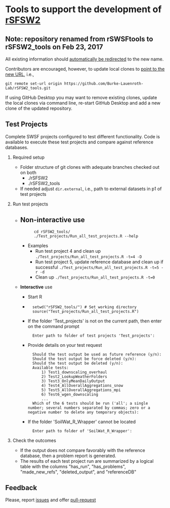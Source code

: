 # Tools to support the development of [rSFSW2](https://github.com/Burke-Lauenroth-Lab/rSFSW2)

## Note: repository renamed from rSWSFtools to rSFSW2_tools on Feb 23, 2017

All existing information should [automatically be redirected](https://help.github.com/articles/renaming-a-repository/) to the new name.

Contributors are encouraged, however, to update local clones to [point to the new URL](https://help.github.com/articles/changing-a-remote-s-url/), i.e., 
```
git remote set-url origin https://github.com/Burke-Lauenroth-Lab/rSFSW2_tools.git
```

If using GitHub Desktop you may want to remove existing clones, update the local clones via command line, re-start GitHub Desktop and add
a new clone of the updated repository.

## Test Projects
Complete SWSF projects configured to test different functionality. Code is available to
execute these test projects and compare against reference databases.

1. Required setup
    - Folder structure of git clones with adequate branches checked out on both
        - ./rSFSW2
        - ./rSFSW2_tools
    - If needed adjust `dir.external`, i.e., path to external datasets in p1 of test projects

2. Run test projects
    * __Non-interactive__ use
        - 
                cd rSFSW2_tools/
                ./Test_projects/Run_all_test_projects.R --help

        - Examples
            - Run test project 4 and clean up
                    `./Test_projects/Run_all_test_projects.R -t=4 -D`
            - Run test project 5, update reference database and clean up if successful
                    `./Test_projects/Run_all_test_projects.R -t=5 -r -d`
            - Clean up `./Test_projects/Run_all_test_projects.R -t=0`

    * __Interactive__ use
    
        - Start R
        
        -
                setwd("rSFSW2_tools/") # Set working directory
                source("Test_projects/Run_all_test_projects.R")

        - If the folder 'Test_projects' is not on the current path, then enter on the command prompt

                Enter path to folder of test projects 'Test_projects':

        - Provide details on your test request

                Should the test output be used as future reference (y/n):
                Should the test output be force deleted (y/n):
                Should the test output be deleted (y/n):
                Available tests:
                    1) Test1_downscaling_overhaul
                    2) Test2_LookupWeatherFolders
                    3) Test3_OnlyMeanDailyOutput
                    4) Test4_AllOverallAggregations_snow
                    5) Test5_AllOverallAggregations_mpi
                    6) Test6_wgen_downscaling
                    ...
                Which of the 6 tests should be run ('all'; a single number; several numbers separated by commas; zero or a negative number to delete any temporary objects):

        - If the folder 'SoilWat_R_Wrapper' cannot be located

                Enter path to folder of 'SoilWat_R_Wrapper':


3. Check the outcomes
    - If the output does not compare favorably with the reference database, then a
      problem report is generated.
    - The results of each test project run are summarized by a logical table with
      the columns "has_run", "has_problems", "made_new_refs", "deleted_output", and
      "referenceDB"


## Feedback
Please, report [issues](https://github.com/Burke-Lauenroth-Lab/rSFSW2_tools/issues) and offer [pull-request](https://github.com/Burke-Lauenroth-Lab/rSFSW2_tools/pulls)
